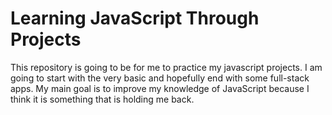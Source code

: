 # Learning JavaScript Through Projects

This repository is going to be for me to practice my javascript projects. I am going to start with the very basic and hopefully end with some full-stack apps. My main goal is to improve my knowledge of JavaScript because I think it is something that is holding me back.